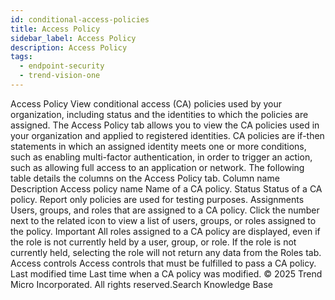 ```yaml
---
id: conditional-access-policies
title: Access Policy
sidebar_label: Access Policy
description: Access Policy
tags:
  - endpoint-security
  - trend-vision-one
---
```


 Access Policy View conditional access (CA) policies used by your organization, including status and the identities to which the policies are assigned. The Access Policy tab allows you to view the CA policies used in your organization and applied to registered identities. CA policies are if-then statements in which an assigned identity meets one or more conditions, such as enabling multi-factor authentication, in order to trigger an action, such as allowing full access to an application or network. The following table details the columns on the Access Policy tab. Column name Description Access policy name Name of a CA policy. Status Status of a CA policy. Report only policies are used for testing purposes. Assignments Users, groups, and roles that are assigned to a CA policy. Click the number next to the related icon to view a list of users, groups, or roles assigned to the policy. Important All roles assigned to a CA policy are displayed, even if the role is not currently held by a user, group, or role. If the role is not currently held, selecting the role will not return any data from the Roles tab. Access controls Access controls that must be fulfilled to pass a CA policy. Last modified time Last time when a CA policy was modified. © 2025 Trend Micro Incorporated. All rights reserved.Search Knowledge Base